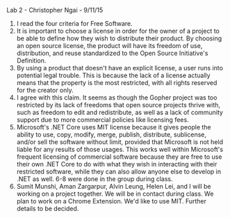 Lab 2 - Christopher Ngai - 9/11/15

1. I read the four criteria for Free Software.
2. It is important to choose a license in order for the owner of a project to be able to define how they wish to distribute their product. By choosing an open source license, the product will have its freedom of use, distribution, and reuse standardized to the Open Source Initiative's Definition.
3. By using a product that doesn't have an explicit license, a user runs into potential legal trouble. This is because the lack of a license actually means that the property is the most restricted, with all rights reserved for the creator only.
4. I agree with this claim. It seems as though the Gopher project was too restricted by its lack of freedoms that open source projects thrive with, such as freedom to edit and redistribute, as well as a lack of community support due to more commercial policies like licensing fees.
5. Microsoft's .NET Core uses MIT license because it gives people the ability to use, copy, modify, merge, publish, distribute, sublicense, and/or sell the software without limit, provided that Microsoft is not held liable for any results of those usages. This works well within Microsoft's frequent licensing of commercial software because they are free to use their own .NET Core to do with what they wish in interacting with their restricted software, while they can also allow anyone else to develop in .NET as well.
6-8 were done in the group during class.
9. Sumit Munshi, Aman Zargarpur, Alvin Leung, Helen Lei, and I will be working on a project together. We will be in contact during class. We plan to work on a Chrome Extension. We'd like to use MIT. Further details to be decided.

